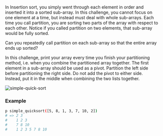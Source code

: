 In Insertion sort, you simply went through each element in order and inserted it into a sorted sub-array. In this challenge, you cannot focus on one element at a time, but instead must deal with whole sub-arrays. Each time you call partition, you are sorting two parts of the array with respect to each other. Notice if you called partition on two elements, that sub-array would be fully sorted.

Can you repeatedly call partition on each sub-array so that the entire array ends up sorted?

In this challenge, print your array every time you finish your partitioning method, i.e. when you combine the partitioned array together. The first element in a sub-array should be used as a pivot. Partition the left side before partitioning the right side. Do not add the pivot to either side. Instead, put it in the middle when combining the two lists together.

![simple-quick-sort](https://github.com/rica213/dsa-challenge/assets/10439283/945c7ac7-4164-434c-9546-d8f3bc67846c)

<h3>Example</h3>

```sh
p simple_quicksort([5, 8, 1, 3, 7, 10, 2])
# => 2 3
#    1 2 3
#    7 8 10
#    1 2 3 5 7 8 10
```
